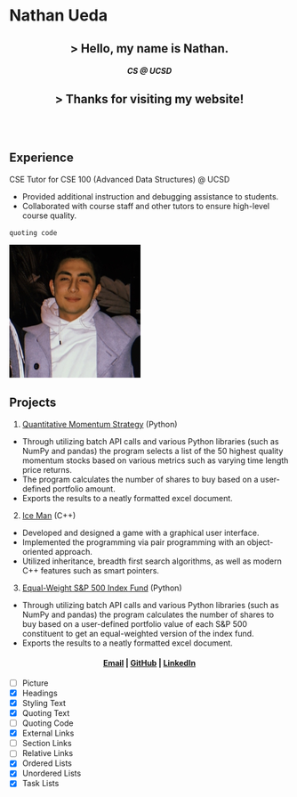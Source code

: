 # **Nathan Ueda**
## <center>> Hello, my name is Nathan.</center>
##### <center>CS @ UCSD</center>
## <center>> Thanks for visiting my website!</center>
<br/><br/>


## Experience
CSE Tutor for CSE 100 (Advanced Data Structures) @ UCSD
* Provided additional instruction and debugging assistance to students.
* Collaborated with course staff and other tutors to ensure high-level course quality. 

```
quoting code
```

![](https://github.com/nathanueda/nathanueda.github.io/blob/add-read-me_01/images/profile.png) 

## Projects
1. [Quantitative Momentum Strategy](https://github.com/nathanueda/Algorithmic-Trading-in-Python/blob/main/002_quantitative_momentum_strategy.ipynb) (Python)
* Through utilizing batch API calls and various Python libraries (such as NumPy and pandas) the program selects a list of the 50 highest quality momentum stocks based on various metrics such as varying time length price returns.
* The program calculates the number of shares to buy based on a user-defined portfolio amount. 
* Exports the results to a neatly formatted excel document.

2. [Ice Man](https://github.com/nathanueda/IceMan) (C++)                    
* Developed and designed a game with a graphical user interface.
* Implemented the programming via pair programming with an object-oriented approach. 
* Utilized inheritance, breadth first search algorithms, as well as modern C++ features such as smart pointers.
  
3. [Equal-Weight S&P 500 Index Fund](https://github.com/nathanueda/Algorithmic-Trading-in-Python/blob/main/001_equal_weight_S%26P_500.ipynb) (Python)                       
* Through utilizing batch API calls and various Python libraries (such as NumPy and pandas) the program calculates the number of shares to buy based on a user-defined portfolio value of each S&P 500 constituent to get an equal-weighted version of the index fund. 
* Exports the results to a neatly formatted excel document.





#### <center> [Email](mailto:nateueda@gmail.com) | [GitHub](https://github.com/nathanueda) | [LinkedIn](https://www.linkedin.com/in/nathanueda/) </center>

- [ ] Picture 
- [x] Headings
- [x] Styling Text
- [x] Quoting Text
- [ ] Quoting Code
- [x] External Links
- [ ] Section Links
- [ ] Relative Links
- [x] Ordered Lists
- [x] Unordered Lists
- [x] Task Lists

